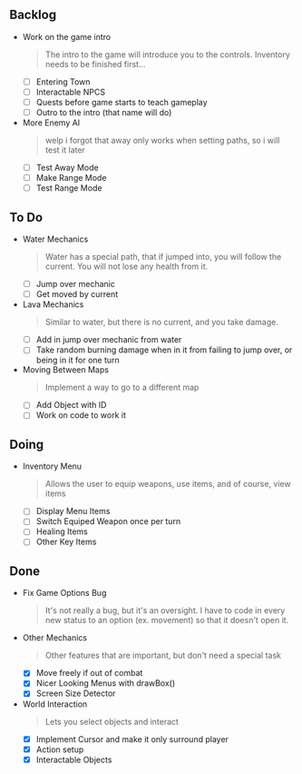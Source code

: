 ## Backlog

- Work on the game intro
    > The intro to the game will introduce you to the controls. Inventory needs to be finished first...
    * [ ] Entering Town
    * [ ] Interactable NPCS
    * [ ] Quests before game starts to teach gameplay
    * [ ] Outro to the intro (that name will do)
- More Enemy AI
    > welp i forgot that away only works when setting paths, so i will test it later
    * [ ] Test Away Mode
    * [ ] Make Range Mode
    * [ ] Test Range Mode

## To Do

- Water Mechanics
    > Water has a special path, that if jumped into, you will follow the current. You will not lose any health from it.
    * [ ] Jump over mechanic
    * [ ] Get moved by current
- Lava Mechanics
    > Similar to water, but there is no current, and you take damage.
    * [ ] Add in jump over mechanic from water
    * [ ] Take random burning damage when in it from  failing to jump over, or being in it for one turn
- Moving Between Maps
    > Implement a way to go to a different map
    * [ ] Add Object with ID
    * [ ] Work on code to work it

## Doing

- Inventory Menu
    > Allows the user to equip weapons, use items, and of course, view items
    * [ ] Display Menu Items
    * [ ] Switch Equiped Weapon once per turn
    * [ ] Healing Items
    * [ ] Other Key Items

## Done

- Fix Game Options Bug
    > It's  not really a bug, but it's an oversight. I have to code in every new status to an option (ex. movement) so that it doesn't open it.
- Other Mechanics
    > Other features that are important, but don't need a special task
    * [x] Move freely if out of combat
    * [x] Nicer Looking Menus with drawBox()
    * [x] Screen Size Detector
- World Interaction
    > Lets you select objects and interact
    * [x] Implement Cursor and make it only surround player
    * [x] Action setup
    * [x] Interactable Objects
